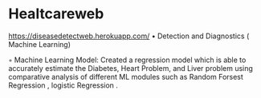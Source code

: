 # Healtcareweb
https://diseasedetectweb.herokuapp.com/
 • Detection and Diagnostics ( Machine Learning)
 
◦ Machine Learning Model: Created a regression model which is able to accurately estimate the Diabetes, Heart
Problem, and Liver problem using comparative analysis of different ML modules such as Random Forsest Regression
, logistic Regression .
